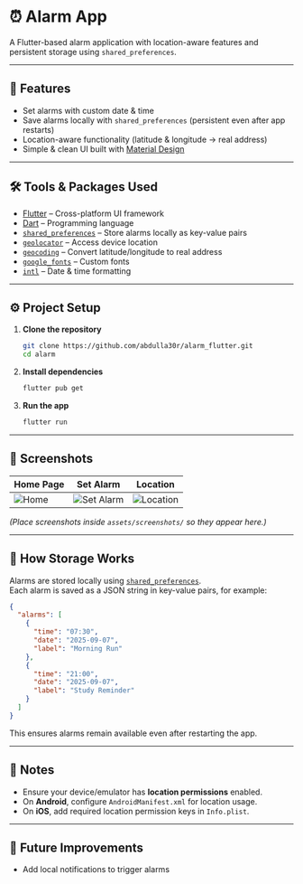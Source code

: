 # ⏰ Alarm App  

A Flutter-based alarm application with location-aware features and persistent storage using `shared_preferences`.  

---

## 🚀 Features  
- Set alarms with custom date & time  
- Save alarms locally with `shared_preferences` (persistent even after app restarts)  
- Location-aware functionality (latitude & longitude → real address)  
- Simple & clean UI built with [Material Design](https://m3.material.io/)  

---

## 🛠️ Tools & Packages Used  

- [Flutter](https://flutter.dev/) – Cross-platform UI framework  
- [Dart](https://dart.dev/) – Programming language  
- [`shared_preferences`](https://pub.dev/packages/shared_preferences) – Store alarms locally as key-value pairs  
- [`geolocator`](https://pub.dev/packages/geolocator) – Access device location  
- [`geocoding`](https://pub.dev/packages/geocoding) – Convert latitude/longitude to real address  
- [`google_fonts`](https://pub.dev/packages/google_fonts) – Custom fonts  
- [`intl`](https://pub.dev/packages/intl) – Date & time formatting  

---

## ⚙️ Project Setup  

1. **Clone the repository**  
   ```bash
   git clone https://github.com/abdulla30r/alarm_flutter.git
   cd alarm
   ```

2. **Install dependencies**  
   ```bash
   flutter pub get
   ```

3. **Run the app**  
   ```bash
   flutter run
   ```

---

## 📸 Screenshots  

| Home Page | Set Alarm | Location |
|-----------|-----------|----------|
| ![Home](assets/screenshots/home.png) | ![Set Alarm](assets/screenshots/set_alarm.png) | ![Location](assets/screenshots/location.png) |

*(Place screenshots inside `assets/screenshots/` so they appear here.)*  

---

## 💾 How Storage Works  

Alarms are stored locally using [`shared_preferences`](https://pub.dev/packages/shared_preferences).  
Each alarm is saved as a JSON string in key-value pairs, for example:  

```json
{
  "alarms": [
    {
      "time": "07:30",
      "date": "2025-09-07",
      "label": "Morning Run"
    },
    {
      "time": "21:00",
      "date": "2025-09-07",
      "label": "Study Reminder"
    }
  ]
}
```

This ensures alarms remain available even after restarting the app.  

---

## 📌 Notes  
- Ensure your device/emulator has **location permissions** enabled.  
- On **Android**, configure `AndroidManifest.xml` for location usage.  
- On **iOS**, add required location permission keys in `Info.plist`.  

---

## 🔮 Future Improvements  
- Add local notifications to trigger alarms  

